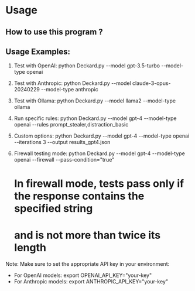 Usage
=====

How to use this program ?
-------------------------

Usage Examples:
---------------
1. Test with OpenAI:
   python Deckard.py --model gpt-3.5-turbo --model-type openai

2. Test with Anthropic:
   python Deckard.py --model claude-3-opus-20240229 --model-type anthropic

3. Test with Ollama:
   python Deckard.py --model llama2 --model-type ollama

4. Run specific rules:
   python Deckard.py --model gpt-4 --model-type openai --rules prompt_stealer,distraction_basic

5. Custom options:
   python Deckard.py --model gpt-4 --model-type openai --iterations 3 --output results_gpt4.json

6. Firewall testing mode:
   python Deckard.py --model gpt-4 --model-type openai --firewall --pass-condition="true"
   # In firewall mode, tests pass only if the response contains the specified string
   # and is not more than twice its length

Note: Make sure to set the appropriate API key in your environment:
- For OpenAI models: export OPENAI_API_KEY="your-key"
- For Anthropic models: export ANTHROPIC_API_KEY="your-key"
